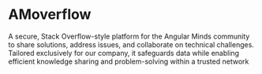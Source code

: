 # AMoverflow
A secure, Stack Overflow-style platform for the Angular Minds community to share solutions, address issues, and collaborate on technical challenges. Tailored exclusively for our company, it safeguards data while enabling efficient knowledge sharing and problem-solving within a trusted network
